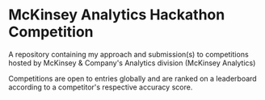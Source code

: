 # McKinsey Analytics Hackathon Competition

A repository containing my approach and submission(s) to competitions hosted by McKinsey & Company's Analytics division (McKinsey Analytics)

Competitions are open to entries globally and are ranked on a leaderboard according to a competitor's respective accuracy score.
